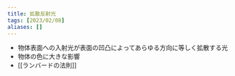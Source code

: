 ```yaml
---
title: 拡散反射光
tags: [2023/02/08]
aliases: []
---
```


- 物体表面への入射光が表面の凹凸によってあらゆる方向に等しく拡散する光
- 物体の色に大きな影響
- [[ランバードの法則]]